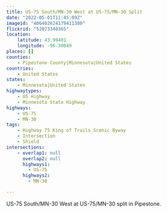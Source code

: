 ```yaml
---
title: US-75 South/MN-30 West at US-75/MN-30 Split
date: "2022-05-01T11:45:09Z"
imageid: "406402624179411380"
flickrid: "52073340365"
location:
    latitude: 43.99401
    longitude: -96.30049
places: []
counties:
    - Pipestone County|Minnesota|United States
countries:
    - United States
states:
    - Minnesota|United States
highwaytypes:
    - US Highway
    - Minnesota State Highway
highways:
    - US-75
    - MN-30
tags:
    - Highway 75 King of Trails Scenic Byway
    - Intersection
    - Shield
intersections:
    - overlap1: null
      overlap2: null
      highways1:
        - US-75
      highways2:
        - MN-30

---
```

US-75 South/MN-30 West at US-75/MN-30 split in Pipestone.